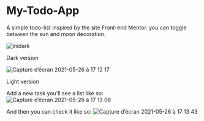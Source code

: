# My-Todo-App
A simple todo-list inspired by the site Front-end Mentor. you can toggle between the sun and moon decoration.

![inidark](https://user-images.githubusercontent.com/47759868/119687215-4f75ae80-be47-11eb-9d02-b7168eada664.png)

Dark version

![Capture d’écran 2021-05-26 à 17 12 17](https://user-images.githubusercontent.com/47759868/119687434-8055e380-be47-11eb-9424-edf891a13bab.png)

Light version

Add a new task you'll see a list like so:
![Capture d’écran 2021-05-26 à 17 13 06](https://user-images.githubusercontent.com/47759868/119688393-3c171300-be48-11eb-8c66-be36349c5cc9.png)


And then you can check it like so:
![Capture d’écran 2021-05-26 à 17 13 43](https://user-images.githubusercontent.com/47759868/119687912-daef3f80-be47-11eb-950d-dbcc70e1e16a.png)
